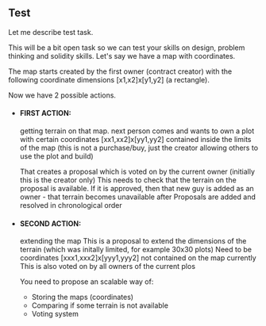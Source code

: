 ## Test

Let me describe test task.

This will be a bit open task so we can test your skills on design, problem thinking and solidity skills.
Let's say we have a map with coordinates.

The map starts created by the first owner (contract creator) with the following coordinate dimensions [x1,x2]x[y1,y2] (a rectangle).

Now we have 2 possible actions.

- #### FIRST ACTION:

  getting terrain on that map.
  next person comes and wants to own a plot with certain coordinates [xx1,xx2]x[yy1,yy2] contained inside the limits of the map (this is not a purchase/buy, just the creator allowing others to use the plot and build)

  That creates a proposal which is voted on by the current owner (initially this is the creator only)
  This needs to check that the terrain on the proposal is available.
  If it is approved, then that new guy is added as an owner - that terrain becomes unavailable after
  Proposals are added and resolved in chronological order

- #### SECOND ACTION:

  extending the map
  This is a proposal to extend the dimensions of the terrain (which was initally limited, for example 30x30 plots)
  Need to be coordinates [xxx1,xxx2]x[yyy1,yyy2] not contained on the map currently
  This is also voted on by all owners of the current plos

  You need to propose an scalable way of:

  - Storing the maps (coordinates)
  - Comparing if some terrain is not available
  - Voting system
